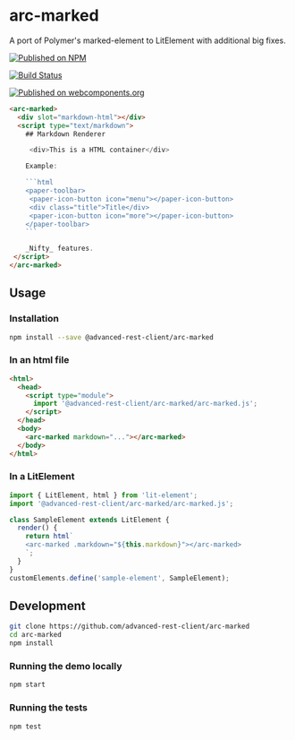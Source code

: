 # arc-marked

A port of Polymer's marked-element to LitElement with additional big fixes.

[![Published on NPM](https://img.shields.io/npm/v/@advanced-rest-client/arc-marked.svg)](https://www.npmjs.com/package/@advanced-rest-client/arc-marked)

[![Build Status](https://travis-ci.com/advanced-rest-client/arc-marked.svg)](https://travis-ci.com/advanced-rest-client/arc-marked)

[![Published on webcomponents.org](https://img.shields.io/badge/webcomponents.org-published-blue.svg)](https://www.webcomponents.org/element/advanced-rest-client/arc-marked)

```html
<arc-marked>
  <div slot="markdown-html"></div>
  <script type="text/markdown">
    ## Markdown Renderer

     <div>This is a HTML container</div>

    Example:

    ```html
    <paper-toolbar>
     <paper-icon-button icon="menu"></paper-icon-button>
     <div class="title">Title</div>
     <paper-icon-button icon="more"></paper-icon-button>
    </paper-toolbar>
    ```

    _Nifty_ features.
 </script>
</arc-marked>
```

## Usage

### Installation

```sh
npm install --save @advanced-rest-client/arc-marked
```

### In an html file

```html
<html>
  <head>
    <script type="module">
      import '@advanced-rest-client/arc-marked/arc-marked.js';
    </script>
  </head>
  <body>
    <arc-marked markdown="..."></arc-marked>
  </body>
</html>
```

### In a LitElement

```js
import { LitElement, html } from 'lit-element';
import '@advanced-rest-client/arc-marked/arc-marked.js';

class SampleElement extends LitElement {
  render() {
    return html`
    <arc-marked .markdown="${this.markdown}"></arc-marked>
    `;
  }
}
customElements.define('sample-element', SampleElement);
```

## Development

```sh
git clone https://github.com/advanced-rest-client/arc-marked
cd arc-marked
npm install
```

### Running the demo locally

```sh
npm start
```

### Running the tests

```sh
npm test
```
